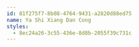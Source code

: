 ```yaml
---
id: 81f275f7-8b08-4764-9431-a2820d88ed75
name: Ya Shi Xiang Dan Cong
styles:
  - 8ec24a26-3c55-436e-8d8b-2055f39c731c
---
```

